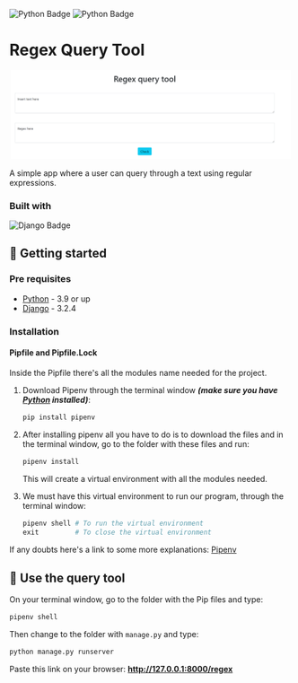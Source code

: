 [python-download]: https://www.python.org/downloads/
[django-link]: https://www.djangoproject.com/

![Python Badge](https://img.shields.io/badge/Python-3.9.2-blue?logo=python)
![Python Badge](https://img.shields.io/badge/Django-3.2.4-092E20?logo=django)


# Regex Query Tool

<p align="center">
    <img src="media/website.png" width="500px">
</p>
A simple app where a user can query through a text using regular expressions.

### Built with

![Django Badge](https://img.shields.io/badge/-Django-092E20?style=for-the-badge&labelColor=black&logo=django&logoColor=white)


## :hammer: Getting started

### Pre requisites

- [Python][python-download] - 3.9 or up
- [Django][django-link] - 3.2.4


### Installation

#### Pipfile and Pipfile.Lock

Inside the Pipfile there's all the modules name needed for the project. 

1. Download Pipenv through the terminal window ***(make sure you have [Python][python-download] installed)***:

	```python
    pip install pipenv
    ```
    
2. After installing pipenv all you have to do is to download the files and in the terminal window, go to the folder with these files and run:

	```python
    pipenv install
    ```
    This will create a virtual environment with all the modules needed.

3. We must have this virtual environment to run our program, through the terminal window:

	```python
    pipenv shell # To run the virtual environment
    exit         # To close the virtual environment
    ```

If any doubts here's a link to some more explanations: [Pipenv](https://pipenv-fork.readthedocs.io/en/latest/basics.html)


### 


## :mag_right: Use the query tool

On your terminal window, go to the folder with the Pip files and type: 

```python
pipenv shell
```


Then change to the folder with `manage.py` and type: 

```python
python manage.py runserver
```
Paste this link on your browser:
**http://127.0.0.1:8000/regex**
